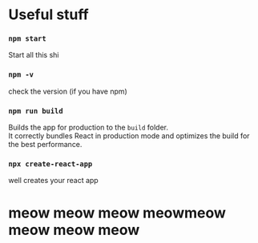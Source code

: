 # Useful stuff
### `npm start`

Start all this shi

### `npm -v`
check the version (if you have npm)

### `npm run build`

Builds the app for production to the `build` folder.\
It correctly bundles React in production mode and optimizes the build for the best performance.

### `npx create-react-app`
well creates your react app
# meow meow meow meowmeow meow meow meow
